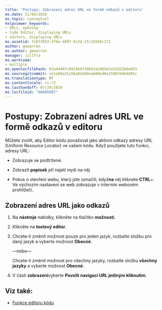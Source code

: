 ```yaml
---
title: 'Postupy: Zobrazení adres URL ve formě odkazů v editoru'
ms.date: 11/04/2016
ms.topic: conceptual
helpviewer_keywords:
- URLs, opening
- Code Editor, displaying URLs
- editors, displaying URLs
ms.assetid: 7c673953-476e-4897-9c2d-1fc15556c172
author: gewarren
ms.author: gewarren
manager: jillfra
ms.workload:
- multiple
ms.openlocfilehash: 63a44407c891464f39693a2d69e5a32d22b6e993
ms.sourcegitcommit: ce1ab8a25c66a83e60eab80ed8e1596fe66dd85c
ms.translationtype: MT
ms.contentlocale: cs-CZ
ms.lasthandoff: 07/29/2019
ms.locfileid: "68605687"
---
```

# <a name="how-to-display-urls-as-links-in-the-editor"></a>Postupy: Zobrazení adres URL ve formě odkazů v editoru

Můžete zvolit, aby Editor kódu považoval jako aktivní odkazy adresy URL (Uniform Resource Locator) ve vašem kódu. Když použijete tuto funkci, adresy URL:

- Zobrazuje se podtržené.

- Zobrazit **popisek** při najetí myší na něj

- Pokus o otevření webu, který jste označili, když**na** něj kliknete **CTRL**+. Ve výchozím nastavení se web zobrazuje v interním webovém prohlížeči.

## <a name="display-urls-as-links"></a>Zobrazení adres URL jako odkazů

1. Na **nástroje** nabídky, klikněte na tlačítko **možnosti**.

2. Klikněte na **textový editor**.

3. Chcete-li změnit možnost pouze pro jeden jazyk, rozbalte složku pro daný jazyk a vyberte možnost **Obecné**.

     —nebo—

     Chcete-li změnit možnost pro všechny jazyky, rozbalte složku **všechny jazyky** a vyberte možnost **Obecné**.

4. V části **zobrazení**vyberte **Povolit navigaci URL jediným kliknutím**.

## <a name="see-also"></a>Viz také:

- [Funkce editoru kódu](../../ide/writing-code-in-the-code-and-text-editor.md)